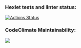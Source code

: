 ### Hexlet tests and linter status:
[![Actions Status](https://github.com/ierofeev-qa/frontend-project-44/workflows/hexlet-check/badge.svg)](https://github.com/ierofeev-qa/frontend-project-44/actions)
### CodeClimate Maintainability:
<a href="https://codeclimate.com/github/ierofeev-qa/frontend-project-44/maintainability"><img src="https://api.codeclimate.com/v1/badges/68978361b78584dd4154/maintainability" /></a>
